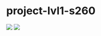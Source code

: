 # project-lvl1-s260

<a href="https://codeclimate.com/github/intknwn/project-lvl1-s260/maintainability"><img src="https://api.codeclimate.com/v1/badges/65a2301fd71f71b0c2c8/maintainability" /></a>
<a href="https://travis-ci.org/intknwn/project-lvl1-s260"><img src="https://travis-ci.org/intknwn/project-lvl1-s260.svg?branch=master" /></a>
